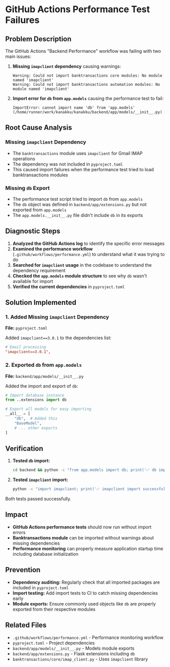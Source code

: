 # GitHub Actions Performance Test Failures

## Problem Description

The GitHub Actions "Backend Performance" workflow was failing with two main issues:

1. **Missing `imapclient` dependency** causing warnings:
   ```
   Warning: Could not import banktransactions core modules: No module named 'imapclient'
   Warning: Could not import banktransactions automation modules: No module named 'imapclient'
   ```

2. **Import error for `db` from `app.models`** causing the performance test to fail:
   ```
   ImportError: cannot import name 'db' from 'app.models' (/home/runner/work/kanakku/kanakku/backend/app/models/__init__.py)
   ```

## Root Cause Analysis

### Missing `imapclient` Dependency
- The `banktransactions` module uses `imapclient` for Gmail IMAP operations
- The dependency was not included in `pyproject.toml`
- This caused import failures when the performance test tried to load banktransactions modules

### Missing `db` Export
- The performance test script tried to import `db` from `app.models`
- The `db` object was defined in `backend/app/extensions.py` but not exported from `app.models`
- The `app.models.__init__.py` file didn't include `db` in its exports

## Diagnostic Steps

1. **Analyzed the GitHub Actions log** to identify the specific error messages
2. **Examined the performance workflow** (`.github/workflows/performance.yml`) to understand what it was trying to do
3. **Searched for `imapclient` usage** in the codebase to understand the dependency requirement
4. **Checked the `app.models` module structure** to see why `db` wasn't available for import
5. **Verified the current dependencies** in `pyproject.toml`

## Solution Implemented

### 1. Added Missing `imapclient` Dependency

**File:** `pyproject.toml`

Added `imapclient==3.0.1` to the dependencies list:

```toml
# Email processing
"imapclient==3.0.1",
```

### 2. Exported `db` from `app.models`

**File:** `backend/app/models/__init__.py`

Added the import and export of `db`:

```python
# Import database instance
from ..extensions import db

# Export all models for easy importing
__all__ = [
    "db",  # Added this
    "BaseModel",
    # ... other exports
]
```

## Verification

1. **Tested `db` import:**
   ```bash
   cd backend && python -c "from app.models import db; print('✅ db import successful')"
   ```

2. **Tested `imapclient` import:**
   ```bash
   python -c "import imapclient; print('✅ imapclient import successful')"
   ```

Both tests passed successfully.

## Impact

- **GitHub Actions performance tests** should now run without import errors
- **Banktransactions module** can be imported without warnings about missing dependencies
- **Performance monitoring** can properly measure application startup time including database initialization

## Prevention

- **Dependency auditing:** Regularly check that all imported packages are included in `pyproject.toml`
- **Import testing:** Add import tests to CI to catch missing dependencies early
- **Module exports:** Ensure commonly used objects like `db` are properly exported from their respective modules

## Related Files

- `.github/workflows/performance.yml` - Performance monitoring workflow
- `pyproject.toml` - Project dependencies
- `backend/app/models/__init__.py` - Models module exports
- `backend/app/extensions.py` - Flask extensions including `db`
- `banktransactions/core/imap_client.py` - Uses `imapclient` library 